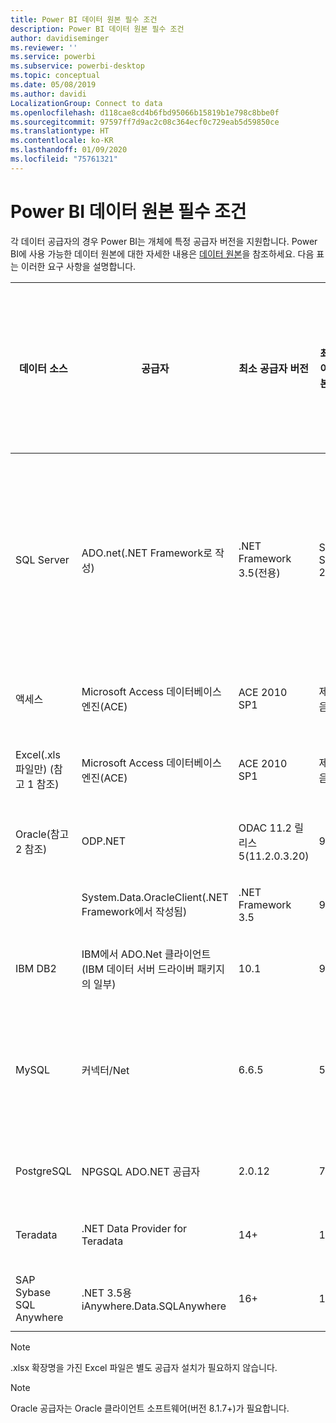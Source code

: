 ```yaml
---
title: Power BI 데이터 원본 필수 조건
description: Power BI 데이터 원본 필수 조건
author: davidiseminger
ms.reviewer: ''
ms.service: powerbi
ms.subservice: powerbi-desktop
ms.topic: conceptual
ms.date: 05/08/2019
ms.author: davidi
LocalizationGroup: Connect to data
ms.openlocfilehash: d118cae8cd4b6fbd95066b15819b1e798c8bbe0f
ms.sourcegitcommit: 97597ff7d9ac2c08c364ecf0c729eab5d59850ce
ms.translationtype: HT
ms.contentlocale: ko-KR
ms.lasthandoff: 01/09/2020
ms.locfileid: "75761321"
---
```

# <a name="power-bi-data-source-prerequisites"></a>Power BI 데이터 원본 필수 조건
각 데이터 공급자의 경우 Power BI는 개체에 특정 공급자 버전을 지원합니다. Power BI에 사용 가능한 데이터 원본에 대한 자세한 내용은 [데이터 원본](desktop-data-sources.md)을 참조하세요. 다음 표는 이러한 요구 사항을 설명합니다.

| 데이터 소스 | 공급자 | 최소 공급자 버전 | 최소 데이터 원본 버전 | 지원되는 데이터 원본 개체 | 다운로드 링크 |
| --- | --- | --- | --- | --- | --- |
| SQL Server |ADO.net(.NET Framework로 작성) |.NET Framework 3.5(전용) |SQL Server 2005+ |테이블/뷰, 스칼라 함수, 테이블 함수 |.NET Framework 3.5 이상에 포함됨 |
| 액세스 |Microsoft Access 데이터베이스 엔진(ACE) |ACE 2010 SP1 |제한 없음 |테이블/뷰 |[다운로드 링크](https://go.microsoft.com/fwlink/?linkid=285987&clcid=0x409) |
| Excel(.xls 파일만) (참고 1 참조) |Microsoft Access 데이터베이스 엔진(ACE) |ACE 2010 SP1 |제한 없음 |테이블, 시트 |[다운로드 링크](https://go.microsoft.com/fwlink/?linkid=285987&clcid=0x409) |
| Oracle(참고 2 참조) |ODP.NET |ODAC 11.2 릴리스 5(11.2.0.3.20) |9.x+ |테이블/뷰 |[다운로드 링크](https://go.microsoft.com/fwlink/?linkid=272376&clcid=0x409) |
| | System.Data.OracleClient(.NET Framework에서 작성됨) |.NET Framework 3.5 |9.x+ |테이블/뷰 |.NET Framework 3.5 이상에 포함됨 |
| IBM DB2 |IBM에서 ADO.Net 클라이언트(IBM 데이터 서버 드라이버 패키지의 일부) |10.1 |9.1+ |테이블/뷰 |[다운로드 링크](https://go.microsoft.com/fwlink/?linkid=274911&clcid=0x409) |
| MySQL |커넥터/Net |6.6.5 |5.1 |테이블/뷰, 스칼라 함수 |[다운로드 링크](https://go.microsoft.com/fwlink/?linkid=278885&clcid=0x409) |
| PostgreSQL |NPGSQL ADO.NET 공급자 |2.0.12 |7.4 |테이블/뷰 |[다운로드 링크](https://go.microsoft.com/fwlink/?linkid=282716&clcid=0x409) |
| Teradata |.NET Data Provider for Teradata |14+ |12+ |테이블/뷰 |[다운로드 링크](https://go.microsoft.com/fwlink/?linkid=278886&clcid=0x409) |
| SAP Sybase SQL Anywhere |.NET 3.5용 iAnywhere.Data.SQLAnywhere |16+ |16+ |테이블/뷰 |[다운로드 링크](https://go.microsoft.com/fwlink/?linkid=324846) |

>[!NOTE]
>.xlsx 확장명을 가진 Excel 파일은 별도 공급자 설치가 필요하지 않습니다.

>[!NOTE]
>Oracle 공급자는 Oracle 클라이언트 소프트웨어(버전 8.1.7+)가 필요합니다.
> 
> 

